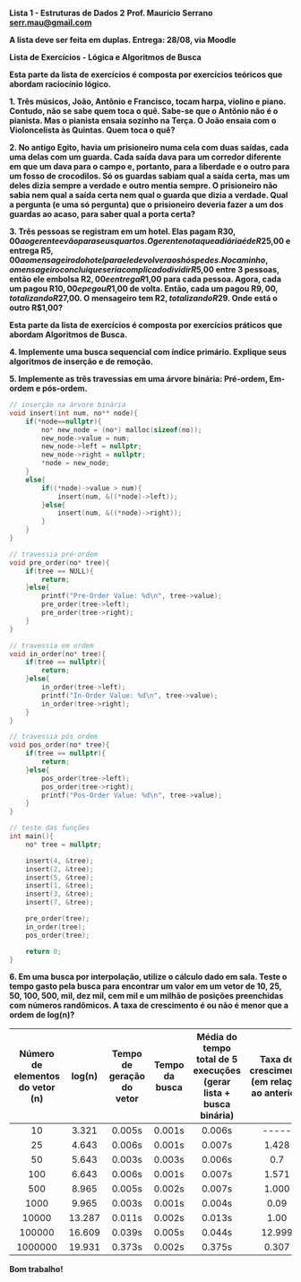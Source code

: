 **Lista 1 - Estruturas de Dados 2**
**Prof. Maurício Serrano**
**serr.mau@gmail.com**

**A lista deve ser feita em duplas. Entrega: 28/08, via Moodle**

**Lista de Exercícios - Lógica e Algoritmos de Busca**

**Esta parte da lista de exercícios é composta por exercícios teóricos que abordam raciocínio lógico.**

**1. Três músicos, João, Antônio e Francisco, tocam harpa, violino e piano. Contudo, não se sabe quem toca o quê. Sabe-se que o Antônio não é o pianista. Mas o pianista ensaia sozinho na Terça. O João ensaia com o Violoncelista às Quintas. Quem toca o quê?**

**2. No antigo Egito, havia um prisioneiro numa cela com duas saídas, cada uma delas com um guarda. Cada saída dava para um corredor diferente em que um dava para o campo e, portanto, para a liberdade e o outro para um fosso de crocodilos. Só os guardas sabiam qual a saída certa, mas um deles dizia sempre a verdade e outro mentia sempre. O prisioneiro não sabia nem qual a saída certa nem qual o guarda que dizia a verdade. Qual a pergunta (e uma só pergunta) que o prisioneiro deveria fazer a um dos guardas ao acaso, para saber qual a porta certa?**

**3. Três pessoas se registram em um hotel. Elas pagam R$30,00 ao gerente e vão para seus quartos. O gerente nota que a diária é de R$25,00 e entrega R$5,00 ao mensageiro do hotel para ele devolver aos hóspedes. No caminho, o mensageiro conclui que seria complicado dividir R$5,00 entre 3 pessoas, então ele embolsa R$2,00 e entrega R$1,00 para cada pessoa. Agora, cada um pagou R$10,00 e pegou R$1,00 de volta. Então, cada um pagou R$9,00, totalizando R$27,00. O mensageiro tem R$2, totalizando R$29. Onde está o outro R$1,00?**

**Esta parte da lista de exercícios é composta por exercícios práticos que abordam Algoritmos de Busca.**

**4. Implemente uma busca sequencial com índice primário. Explique seus algoritmos de inserção e de remoção.**

**5. Implemente as três travessias em uma árvore binária: Pré-ordem, Em-ordem e pós-ordem.**

``` c++
// inserção na árvore binária
void insert(int num, no** node){
    if(*node==nullptr){
        no* new_node = (no*) malloc(sizeof(no));
        new_node->value = num;
        new_node->left = nullptr;
        new_node->right = nullptr;
        *node = new_node;
    }
    else{
        if((*node)->value > num){
            insert(num, &((*node)->left));
        }else{
            insert(num, &((*node)->right));
        }
    }
}

// travessia pré-ordem
void pre_order(no* tree){
    if(tree == NULL){
        return;
    }else{
        printf("Pre-Order Value: %d\n", tree->value);
        pre_order(tree->left);
        pre_order(tree->right);
    }
}

// travessia em ordem
void in_order(no* tree){
    if(tree == nullptr){
        return;
    }else{
        in_order(tree->left);
        printf("In-Order Value: %d\n", tree->value);
        in_order(tree->right);
    }
}

// travessia pós ordem
void pos_order(no* tree){
    if(tree == nullptr){
        return;
    }else{
        pos_order(tree->left);
        pos_order(tree->right);
        printf("Pos-Order Value: %d\n", tree->value);
    }
}

// teste das funções
int main(){
    no* tree = nullptr;

    insert(4, &tree);
    insert(2, &tree);
    insert(5, &tree);
    insert(1, &tree);
    insert(3, &tree);
    insert(7, &tree);

    pre_order(tree);
    in_order(tree);
    pos_order(tree);

    return 0;
}
```

**6. Em uma busca por interpolação, utilize o cálculo dado em sala. Teste o tempo gasto pela busca para encontrar um valor em um vetor de 10, 25, 50, 100, 500, mil, dez mil, cem mil e um milhão de posições preenchidas com números randômicos. A taxa de crescimento é ou não é menor que a ordem de log(n)?**

| Número de elementos do vetor (n) | log(n) | Tempo de geração do vetor | Tempo da busca | Média do tempo total de 5 execuções (gerar lista + busca binária) | Taxa de crescimento (em relação ao anterior) | Taxa de crescimento de log n (com relação ao anterior) |
| :-----: | :----: | :----: | :-----: | :-----: | :---: | :---: |
| 10      | 3.321  | 0.005s | 0.001s | 0.006s | ----- | ----  |
| 25      | 4.643  | 0.006s | 0.001s | 0.007s | 1.428 | 1.343 |
| 50      | 5.643  | 0.003s | 0.003s | 0.006s | 0.7 | 1.215 |
| 100     | 6.643  | 0.006s | 0.001s | 0.007s | 1.571 | 1.177 |
| 500     | 8.965  | 0.005s | 0.002s | 0.007s | 1.000 | 1.349 |
| 1000    | 9.965  | 0.003s | 0.001s | 0.004s | 0.09 | 1.111  |
| 10000   | 13.287  | 0.011s | 0.002s | 0.013s | 1.00 | 1.333 |
| 100000  | 16.609 | 0.039s | 0.005s | 0.044s | 12.999 | 1.25 |
| 1000000 | 19.931 | 0.373s | 0.002s | 0.375s | 0.307 | 1.2  |



**Bom trabalho!**

